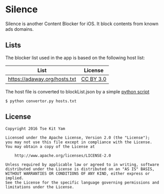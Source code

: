 # Silence
Silence is another Content Blocker for iOS. It block contents from known ads domains.

## Lists
The blocker list used in the app is based on the following host list:

| List | License |
| ---------------------------- |:-------------:|
| https://adaway.org/hosts.txt | [CC BY 3.0](https://creativecommons.org/licenses/by/3.0/) |

The host file is converted to blockList.json by a simple [python script](https://gist.github.com/tsekityam/ce64df36f84b2b87851b4b17315291b9)

    $ python convertor.py hosts.txt

## License
```
Copyright 2016 Tse Kit Yam

Licensed under the Apache License, Version 2.0 (the "License");
you may not use this file except in compliance with the License.
You may obtain a copy of the License at

    http://www.apache.org/licenses/LICENSE-2.0

Unless required by applicable law or agreed to in writing, software
distributed under the License is distributed on an "AS IS" BASIS,
WITHOUT WARRANTIES OR CONDITIONS OF ANY KIND, either express or implied.
See the License for the specific language governing permissions and
limitations under the License.
```
